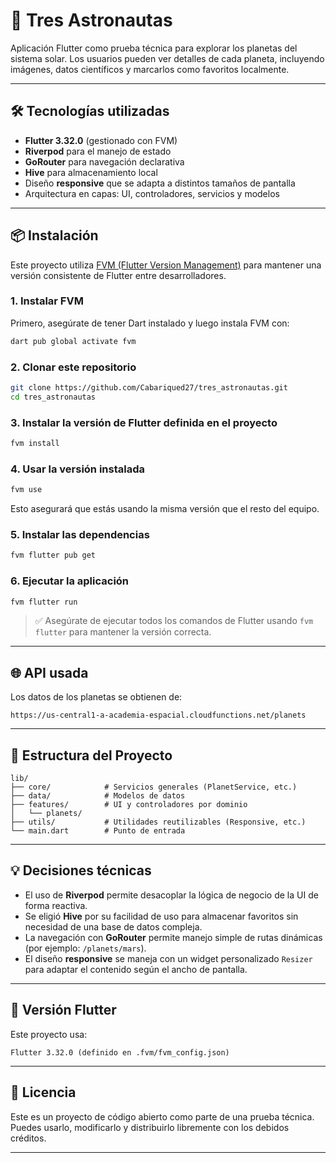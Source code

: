 # 🚀 Tres Astronautas

Aplicación Flutter como prueba técnica para explorar los planetas del sistema solar. Los usuarios pueden ver detalles de cada planeta, incluyendo imágenes, datos científicos y marcarlos como favoritos localmente.

---

## 🛠️ Tecnologías utilizadas

- **Flutter 3.32.0** (gestionado con FVM)
- **Riverpod** para el manejo de estado
- **GoRouter** para navegación declarativa
- **Hive** para almacenamiento local
- Diseño **responsive** que se adapta a distintos tamaños de pantalla
- Arquitectura en capas: UI, controladores, servicios y modelos

---

## 📦 Instalación

Este proyecto utiliza [FVM (Flutter Version Management)](https://fvm.app/) para mantener una versión consistente de Flutter entre desarrolladores.

### 1. Instalar FVM

Primero, asegúrate de tener Dart instalado y luego instala FVM con:

```bash
dart pub global activate fvm
```

### 2. Clonar este repositorio

```bash
git clone https://github.com/Cabariqued27/tres_astronautas.git
cd tres_astronautas
```

### 3. Instalar la versión de Flutter definida en el proyecto

```bash
fvm install
```

### 4. Usar la versión instalada

```bash
fvm use
```

Esto asegurará que estás usando la misma versión que el resto del equipo.

### 5. Instalar las dependencias

```bash
fvm flutter pub get
```

### 6. Ejecutar la aplicación

```bash
fvm flutter run
```

> ✅ Asegúrate de ejecutar todos los comandos de Flutter usando `fvm flutter` para mantener la versión correcta.

---

## 🌐 API usada

Los datos de los planetas se obtienen de:

```
https://us-central1-a-academia-espacial.cloudfunctions.net/planets
```

---

## 📁 Estructura del Proyecto

```
lib/
├── core/            # Servicios generales (PlanetService, etc.)
├── data/            # Modelos de datos
├── features/        # UI y controladores por dominio
│   └── planets/
├── utils/           # Utilidades reutilizables (Responsive, etc.)
└── main.dart        # Punto de entrada
```

---

## 💡 Decisiones técnicas

- El uso de **Riverpod** permite desacoplar la lógica de negocio de la UI de forma reactiva.
- Se eligió **Hive** por su facilidad de uso para almacenar favoritos sin necesidad de una base de datos compleja.
- La navegación con **GoRouter** permite manejo simple de rutas dinámicas (por ejemplo: `/planets/mars`).
- El diseño **responsive** se maneja con un widget personalizado `Resizer` para adaptar el contenido según el ancho de pantalla.

---

## 📌 Versión Flutter

Este proyecto usa:

```
Flutter 3.32.0 (definido en .fvm/fvm_config.json)
```

---

## 📄 Licencia

Este es un proyecto de código abierto como parte de una prueba técnica. Puedes usarlo, modificarlo y distribuirlo libremente con los debidos créditos.

---
